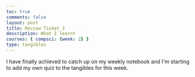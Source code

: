 ```yaml
---
toc: true
comments: false
layout: post
title: Review Ticket 3
description: What I learnt
courses: { compsci: {week: 2} }
type: tangibles
---
```


<p>I have finally achieved to catch up on my weekly notebook and I'm starting to add my own quiz to the tangibles for this week.</p>